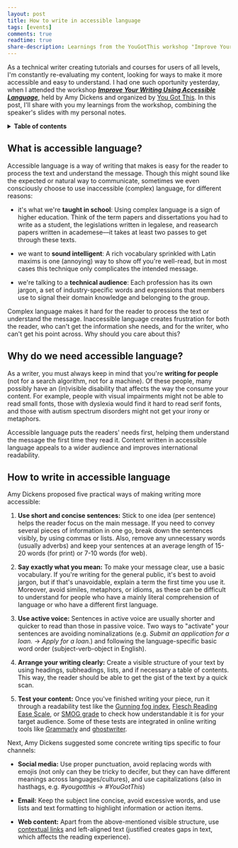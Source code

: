```yaml
---
layout: post
title: How to write in accessible language
tags: [events]
comments: true
readtime: true
share-description: Learnings from the YouGotThis workshop "Improve Your Writing Using Accessible Language"
---
```


As a technical writer creating tutorials and courses for users of all levels, I'm constantly re-evaluating my content, looking for ways to make it more accessible and easy to understand. I had one such oportunity yesterday, when I attended the workshop [***Improve Your Writing Using Accessible Language***](https://yougotthis.io/talks/improving-writing-using-accessible-language), held by Amy Dickens and organized by [You Got This](https://yougotthis.io/events/cyberspace/). In this post, I'll share with you my learnings from the workshop, combining the speaker's slides with my personal notes.

<details>
    <summary><strong>Table of contents</strong></summary>
    <a href= "#what-is-accessible-language">What is accessible language?</a><br>
    <a href= "#why-do-we-need-accessible-language">Why do we need accessible language?</a><br>
    <a href= "#how-to-write-in-accessible-language">How to write in accessible language?</a>
</details>

## What is accessible language?
Accessible language is a way of writing that makes is easy for the reader to process the text and understand the message. Though this might sound like the expected or natural way to communicate, sometimes we even consciously choose to use inaccessible (complex) language, for different reasons:

* it's what we're **taught in school**: Using complex language is a sign of higher education. Think of the term papers and dissertations you had to write as a student, the legislations written in legalese, and reasearch papers written in academese––it takes at least two passes to get through these texts.

* we want to **sound intelligent**: A rich vocabulary sprinkled with Latin maxims is one (annoying) way to show off you're well-read, but in most cases this technique only complicates the intended message.

* we're talking to a **technical audience**: Each profession has its own jargon, a set of industry-specific words and expressions that members use to signal their domain knowledge and belonging to the group.

Complex language makes it hard for the reader to process the text or understand the message. Inaccessible language creates frustration for both the reader, who can't get the information she needs, and for the writer, who can't get his point across. Why should you care about this?

## Why do we need accessible language?
As a writer, you must always keep in mind that you're **writing for people** (not for a search algorithm, not for a machine). Of these people, many possibly have an (in)visible disability that affects the way the consume your content. For example, people with visual impairments might not be able to read small fonts, those with dyslexia would find it hard to read serif fonts, and those with autism spectrum disorders might not get your irony or metaphors.

Accessible language puts the readers' needs first, helping them understand the message the first time they read it. Content written in accessible language appeals to a wider audience and improves international readability.

## How to write in accessible language
Amy Dickens proposed five practical ways of making writing more accessible:

1. **Use short and concise sentences:** Stick to one idea (per sentence) helps the reader focus on the main message. If you need to convey several pieces of information in one go, break down the sentences visibly, by using commas or lists. Also, remove any unnecessary words (usually adverbs) and keep your sentences at an average length of 15-20 words (for print) or 7-10 words (for web).

2. **Say exactly what you mean:** To make your message clear, use a basic vocabulary. If you're writing for the general public, it's best to avoid jargon, but if that's unavoidable, explain a term the first time you use it. Moreover, avoid similes, metaphors, or idioms, as these can be difficult to understand for people who have a mainly literal comprehension of language or who have a different first language. 

3. **Use active voice:** Sentences in active voice are usually shorter and quicker to read than those in passive voice. Two ways to "activate" your sentences are avoiding nominalizations (e.g. *Submit an application for a loan.* &rarr; *Apply for a loan.*) and following the language-specific basic word order (subject-verb-object in English).

4. **Arrange your writing clearly:** Create a visible structure of your text by using headings, subheadings, lists, and if necessary a table of contents. This way, the reader should be able to get the gist of the text by a quick scan. 

5. **Test your content:** Once you've finished writing your piece, run it through a readability test like the [Gunning fog index](https://en.wikipedia.org/wiki/Gunning_fog_index), [Flesch Reading Ease Scale](https://en.wikipedia.org/wiki/Flesch%E2%80%93Kincaid_readability_tests#Flesch_reading_ease), or [SMOG grade](https://en.wikipedia.org/wiki/SMOG) to check how understandable it is for your target audience. Some of these tests are integrated in online writing tools like [Grammarly](https://www.grammarly.com/) and [ghostwriter](https://wereturtle.github.io/ghostwriter/).

Next, Amy Dickens suggested some concrete writing tips specific to four channels:

* **Social media:** Use proper punctuation, avoid replacing words with emojis (not only can they be tricky to decifer, but they can have different meanings across languages/cultures), and use capitalizations (also in hasthags, e.g. *#yougotthis* &rarr; *#YouGotThis*)

* **Email:** Keep the subject line concise, avoid excessive words, and use lists and text formatting to highlight information or action items.

* **Web content:** Apart from the above-mentioned visible structure, use [contextual links](https://www.eebew.com/seo-tutorial/on-page-seo/basic-elements/internal-navigation/contextual-link-building/) and left-aligned text (justified creates gaps in text, which affects the reading experience).